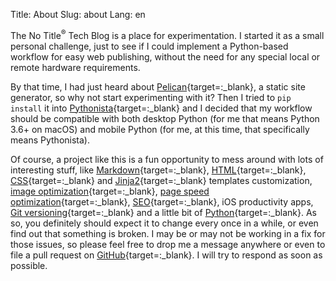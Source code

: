 Title: About 
Slug: about
Lang: en

The No Title<sup>®</sup> Tech Blog is a place for experimentation. I started it as a small personal challenge, just to see if I could implement a Python-based workflow for easy web publishing, without the need for any special local or remote hardware requirements.

By that time, I had just heard about [Pelican](http://docs.getpelican.com/en/stable/){target=:_blank}, a static site generator, so why not start experimenting with it? Then I tried to `pip install` it into [Pythonista](http://omz-software.com/pythonista/){target=:_blank} and I decided that my workflow should be compatible with both desktop Python (for me that means Python 3.6+ on macOS) and mobile Python (for me, at this time, that specifically means Pythonista).

Of course, a project like this is a fun opportunity to mess around with lots of interesting stuff, like [Markdown](https://en.wikipedia.org/wiki/Markdown){target=:_blank}, [HTML](https://html.spec.whatwg.org){target=:_blank}, [CSS](https://en.wikipedia.org/wiki/Cascading_Style_Sheets){target=:_blank} and [Jinja2](http://jinja.pocoo.org){target=:_blank} templates customization, [image optimization](https://developers.google.com/web/fundamentals/performance/optimizing-content-efficiency/image-optimization){target=:_blank}, [page speed optimization](https://en.wikipedia.org/wiki/Web_performance){target=:_blank}, [SEO](https://en.wikipedia.org/wiki/Search_engine_optimization){target=:_blank}, iOS productivity apps, [Git versioning](https://git-scm.com){target=:_blank} and a little bit of [Python](https://www.python.org){target=:_blank}. As so, you definitely should expect it to change every once in a while, or even find out that something is broken. I may be or may not be working in a fix for those issues, so please feel free to drop me a message anywhere or even to file a pull request on [GitHub](https://github.com/victordomingos){target=:_blank}. I will try to respond as soon as possible.

